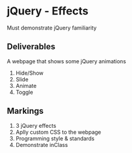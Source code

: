 # jQuery - Effects

Must demonstrate jQuery familiarity

## Deliverables
A webpage that shows some jQuery animations

1. Hide/Show
2. Slide
3. Animate
5. Toggle

## Markings
1. 3 jQuery effects
2. Aplly custom CSS to the webpage
3. Programming style & standards
4. Demonstrate inClass
